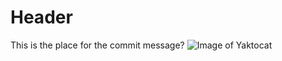 # Header

This is the place for the commit message?
![Image of Yaktocat](https://octodex.github.com/images/yaktocat.png)
